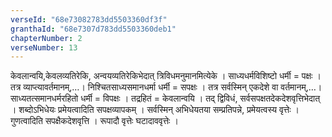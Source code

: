 ```yaml
---
verseId: "68e73082783dd5503360df3f"
granthaId: "68e7307d783dd5503360deb1"
chapterNumber: 2
verseNumber: 13
---
```


केवलान्वयि,केवलव्यतिरेकि, अन्वयव्यतिरेकिभेदात् त्रिविधमनुमानमित्येके । साध्यधर्मविशिष्टो धर्मी = पक्षः । तत्र व्याप्त्यावर्तमानम्,…। निश्चितसाध्यसमानधर्मा धर्मी = सपक्षः । तत्र सर्वस्मिन् एकदेशे वा वर्तमानम्,…। साध्यतत्समानधर्मरहितो धर्मी = विपक्षः । तद्रहितं = केवलान्वयि । तद् द्विविधं, सर्वसपक्षतदेकदेशवृत्तिभेदात् । शब्दोऽभिधेयः प्रमेयत्वादिति सपक्षव्यापकम् । सर्वस्मिन् अभिधेयतया सम्प्रतिपन्ने, प्रमेयत्वस्य वृत्तेः । गुणत्वादिति सपक्षैकदेशवृत्ति । रूपादौ वृत्तेः घटादाववृत्तेः ।
